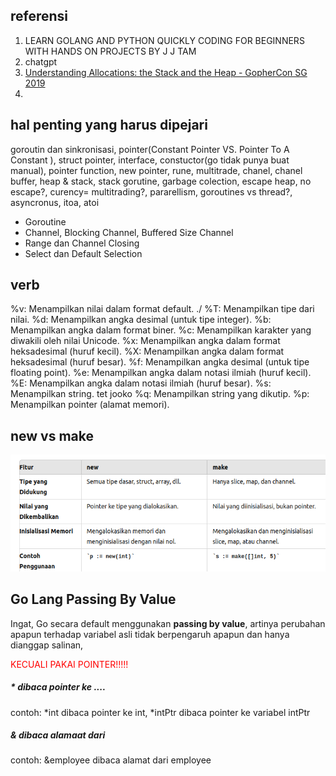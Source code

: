 ## referensi
1. LEARN GOLANG AND PYTHON QUICKLY CODING FOR BEGINNERS WITH HANDS ON PROJECTS BY J J TAM
2. chatgpt
3. [Understanding Allocations: the Stack and the Heap - GopherCon SG 2019](https://www.youtube.com/watch?v=ZMZpH4yT7M0)
4. 

## hal penting yang harus dipejari
goroutin dan sinkronisasi, pointer(Constant Pointer VS. Pointer To A Constant ), struct pointer, interface, constuctor(go tidak punya buat manual), pointer function, new pointer, rune, multitrade, chanel, chanel buffer, heap & stack, stack gorutine, garbage colection, escape heap, no escape?, curency= multitrading?, pararellism, goroutines vs thread?, asyncronus, itoa, atoi
- Goroutine
- Channel, Blocking Channel, Buffered Size Channel
- Range dan Channel Closing
- Select dan Default Selection


## verb
%v: Menampilkan nilai dalam format default. ./
%T: Menampilkan tipe dari nilai.
%d: Menampilkan angka desimal (untuk tipe integer).
%b: Menampilkan angka dalam format biner.
%c: Menampilkan karakter yang diwakili oleh nilai Unicode.
%x: Menampilkan angka dalam format heksadesimal (huruf kecil).
%X: Menampilkan angka dalam format heksadesimal (huruf besar).
%f: Menampilkan angka desimal (untuk tipe floating point).
%e: Menampilkan angka dalam notasi ilmiah (huruf kecil).
%E: Menampilkan angka dalam notasi ilmiah (huruf besar).
%s: Menampilkan string. tet jooko
%q: Menampilkan string yang dikutip.
%p: Menampilkan pointer (alamat memori).


## new vs make
![alt text](image.png)

## Go Lang Passing By Value

Ingat, Go secara default menggunakan **passing by value**, artinya perubahan apapun terhadap variabel asli tidak berpengaruh apapun dan hanya dianggap salinan, 

<span style="color:red">KECUALI PAKAI POINTER!!!!!</span>

##### * dibaca pointer ke .... 
contoh: *int dibaca pointer ke int, *intPtr dibaca pointer ke variabel intPtr

##### & dibaca alamaat dari
contoh: &employee dibaca alamat dari employee
  
